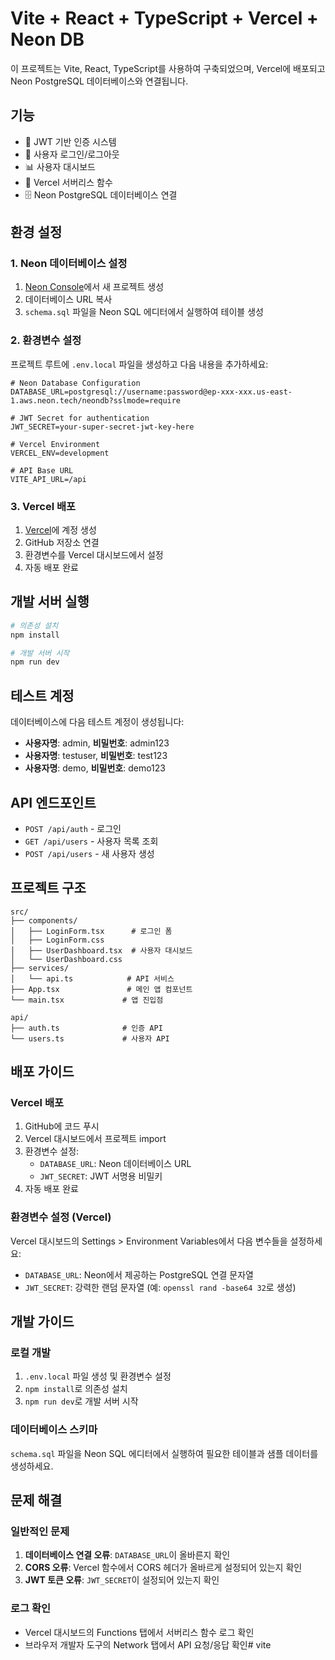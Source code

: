 # Vite + React + TypeScript + Vercel + Neon DB

이 프로젝트는 Vite, React, TypeScript를 사용하여 구축되었으며, Vercel에 배포되고 Neon PostgreSQL 데이터베이스와 연결됩니다.

## 기능

- 🔐 JWT 기반 인증 시스템
- 👤 사용자 로그인/로그아웃
- 📊 사용자 대시보드
- 🚀 Vercel 서버리스 함수
- 🗄️ Neon PostgreSQL 데이터베이스 연결

## 환경 설정

### 1. Neon 데이터베이스 설정

1. [Neon Console](https://console.neon.tech/)에서 새 프로젝트 생성
2. 데이터베이스 URL 복사
3. `schema.sql` 파일을 Neon SQL 에디터에서 실행하여 테이블 생성

### 2. 환경변수 설정

프로젝트 루트에 `.env.local` 파일을 생성하고 다음 내용을 추가하세요:

```env
# Neon Database Configuration
DATABASE_URL=postgresql://username:password@ep-xxx-xxx.us-east-1.aws.neon.tech/neondb?sslmode=require

# JWT Secret for authentication
JWT_SECRET=your-super-secret-jwt-key-here

# Vercel Environment
VERCEL_ENV=development

# API Base URL
VITE_API_URL=/api
```

### 3. Vercel 배포

1. [Vercel](https://vercel.com/)에 계정 생성
2. GitHub 저장소 연결
3. 환경변수를 Vercel 대시보드에서 설정
4. 자동 배포 완료

## 개발 서버 실행

```bash
# 의존성 설치
npm install

# 개발 서버 시작
npm run dev
```

## 테스트 계정

데이터베이스에 다음 테스트 계정이 생성됩니다:

- **사용자명**: admin, **비밀번호**: admin123
- **사용자명**: testuser, **비밀번호**: test123
- **사용자명**: demo, **비밀번호**: demo123

## API 엔드포인트

- `POST /api/auth` - 로그인
- `GET /api/users` - 사용자 목록 조회
- `POST /api/users` - 새 사용자 생성

## 프로젝트 구조

```
src/
├── components/
│   ├── LoginForm.tsx      # 로그인 폼
│   ├── LoginForm.css
│   ├── UserDashboard.tsx  # 사용자 대시보드
│   └── UserDashboard.css
├── services/
│   └── api.ts            # API 서비스
├── App.tsx               # 메인 앱 컴포넌트
└── main.tsx             # 앱 진입점

api/
├── auth.ts              # 인증 API
└── users.ts             # 사용자 API
```

## 배포 가이드

### Vercel 배포

1. GitHub에 코드 푸시
2. Vercel 대시보드에서 프로젝트 import
3. 환경변수 설정:
   - `DATABASE_URL`: Neon 데이터베이스 URL
   - `JWT_SECRET`: JWT 서명용 비밀키
4. 자동 배포 완료

### 환경변수 설정 (Vercel)

Vercel 대시보드의 Settings > Environment Variables에서 다음 변수들을 설정하세요:

- `DATABASE_URL`: Neon에서 제공하는 PostgreSQL 연결 문자열
- `JWT_SECRET`: 강력한 랜덤 문자열 (예: `openssl rand -base64 32`로 생성)

## 개발 가이드

### 로컬 개발

1. `.env.local` 파일 생성 및 환경변수 설정
2. `npm install`로 의존성 설치
3. `npm run dev`로 개발 서버 시작

### 데이터베이스 스키마

`schema.sql` 파일을 Neon SQL 에디터에서 실행하여 필요한 테이블과 샘플 데이터를 생성하세요.

## 문제 해결

### 일반적인 문제

1. **데이터베이스 연결 오류**: `DATABASE_URL`이 올바른지 확인
2. **CORS 오류**: Vercel 함수에서 CORS 헤더가 올바르게 설정되어 있는지 확인
3. **JWT 토큰 오류**: `JWT_SECRET`이 설정되어 있는지 확인

### 로그 확인

- Vercel 대시보드의 Functions 탭에서 서버리스 함수 로그 확인
- 브라우저 개발자 도구의 Network 탭에서 API 요청/응답 확인# vite
